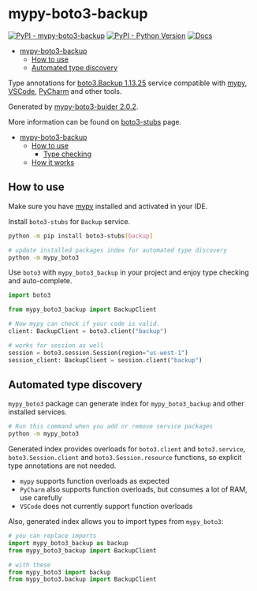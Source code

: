 # mypy-boto3-backup

[![PyPI - mypy-boto3-backup](https://img.shields.io/pypi/v/mypy-boto3-backup.svg?color=blue)](https://pypi.org/project/mypy-boto3-backup)
[![PyPI - Python Version](https://img.shields.io/pypi/pyversions/mypy-boto3-backup.svg?color=blue)](https://pypi.org/project/mypy-boto3-backup)
[![Docs](https://img.shields.io/readthedocs/mypy-boto3-builder.svg?color=blue)](https://mypy-boto3-builder.readthedocs.io/)

- [mypy-boto3-backup](#mypy-boto3-backup)
  - [How to use](#how-to-use)
  - [Automated type discovery](#automated-type-discovery)


Type annotations for
[boto3.Backup 1.13.25](https://boto3.amazonaws.com/v1/documentation/api/1.13.25/reference/services/backup.html#Backup) service
compatible with [mypy](https://github.com/python/mypy), [VSCode](https://code.visualstudio.com/),
[PyCharm](https://www.jetbrains.com/pycharm/) and other tools.

Generated by [mypy-boto3-buider 2.0.2](https://github.com/vemel/mypy_boto3_builder).

More information can be found on [boto3-stubs](https://pypi.org/project/boto3-stubs/) page.

- [mypy-boto3-backup](#mypy-boto3-backup)
  - [How to use](#how-to-use)
    - [Type checking](#type-checking)
  - [How it works](#how-it-works)

## How to use

Make sure you have [mypy](https://github.com/python/mypy) installed and activated in your IDE.

Install `boto3-stubs` for `Backup` service.

```bash
python -m pip install boto3-stubs[backup]

# update installed packages index for automated type discovery
python -m mypy_boto3
```

Use `boto3` with `mypy_boto3_backup` in your project and enjoy type checking and auto-complete.

```python
import boto3

from mypy_boto3_backup import BackupClient

# Now mypy can check if your code is valid.
client: BackupClient = boto3.client("backup")

# works for session as well
session = boto3.session.Session(region="us-west-1")
session_client: BackupClient = session.client("backup")

```

## Automated type discovery

`mypy_boto3` package can generate index for `mypy_boto3_backup` and other installed services.

```bash
# Run this command when you add or remove service packages
python -m mypy_boto3
```

Generated index provides overloads for `boto3.client` and `boto3.service`,
`boto3.Session.client` and `boto3.Session.resource` functions,
so explicit type annotations are not needed.

- `mypy` supports function overloads as expected
- `PyCharm` also supports function overloads, but consumes a lot of RAM, use carefully
- `VSCode` does not currently support function overloads

Also, generated index allows you to import types from `mypy_boto3`:

```python
# you can replace imports
import mypy_boto3_backup as backup
from mypy_boto3_backup import BackupClient

# with these
from mypy_boto3 import backup
from mypy_boto3.backup import BackupClient
```